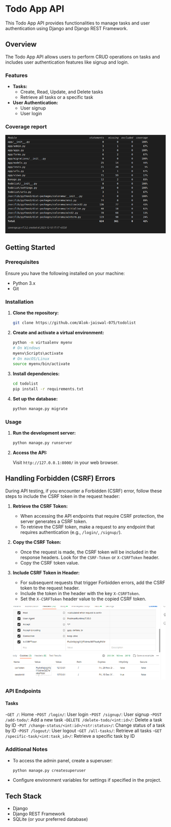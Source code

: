 # Todo App API

This Todo App API provides functionalities to manage tasks and user authentication using Django and Django REST Framework.

## Overview

The Todo App API allows users to perform CRUD operations on tasks and includes user authentication features like signup and login.

### Features

- **Tasks:**
  - Create, Read, Update, and Delete tasks
  - Retrieve all tasks or a specific task
- **User Authentication:**
  - User signup
  - User login

### Coverage report
![Coverage](./image/coverage.png)

## Getting Started

### Prerequisites

Ensure you have the following installed on your machine:

- Python 3.x
- Git

### Installation

1. **Clone the repository:**

   ```bash
   git clone https://github.com/Alok-jaiswal-075/todolist
   ```
2. **Create and activate a virtual environment:**

   ```bash
   python -m virtualenv myenv
   # On Windows
   myenv\Scripts\activate
   # On macOS/Linux
   source myenv/bin/activate
   ```
3. **Install dependencies:**

   ```bash
   cd todolist
   pip install -r requirements.txt
   ```
4. **Set up the database:**

   ```bash
   python manage.py migrate
   ```

### Usage

1. **Run the development server:**

   ```bash
   python manage.py runserver
   ```
2. **Access the API:**

   Visit `http://127.0.0.1:8000/` in your web browser.

## Handling Forbidden (CSRF) Errors

During API testing, if you encounter a Forbidden (CSRF) error, follow these steps to include the CSRF token in the request header:

1. **Retrieve the CSRF Token:**

   - When accessing the API endpoints that require CSRF protection, the server generates a CSRF token.
   - To retrieve the CSRF token, make a request to any endpoint that requires authentication (e.g., `/login/`, `/signup/`).
2. **Copy the CSRF Token:**

   - Once the request is made, the CSRF token will be included in the response headers. Look for the `CSRF-Token` or `X-CSRFToken` header.
   - Copy the CSRF token value.
3. **Include CSRF Token in Header:**

   - For subsequent requests that trigger Forbidden errors, add the CSRF token to the request header.
   - Include the token in the header with the key `X-CSRFToken`.
   - Set the `X-CSRFToken` header value to the copied CSRF token.

   ![csrftoken](./image/csrf.png)

### API Endpoints

#### Tasks

-`GET /`: Home
-`POST /login/`: User login
-`POST /signup/`: User signup
-`POST /add-todo/`: Add a new task
-`DELETE /delete-todo/<int:id>/`: Delete a task by ID
-`PUT /change-status/<int:id>/<str:status>/`: Change status of a task by ID
-`POST /logout/`: User logout
-`GET /all-tasks/`: Retrieve all tasks
-`GET /specific-task/<int:task_id>/`: Retrieve a specific task by ID

### Additional Notes

- To access the admin panel, create a superuser:

  ```bash
  python manage.py createsuperuser
  ```
- Configure environment variables for settings if specified in the project.

## Tech Stack

- Django
- Django REST Framework
- SQLite (or your preferred database)
